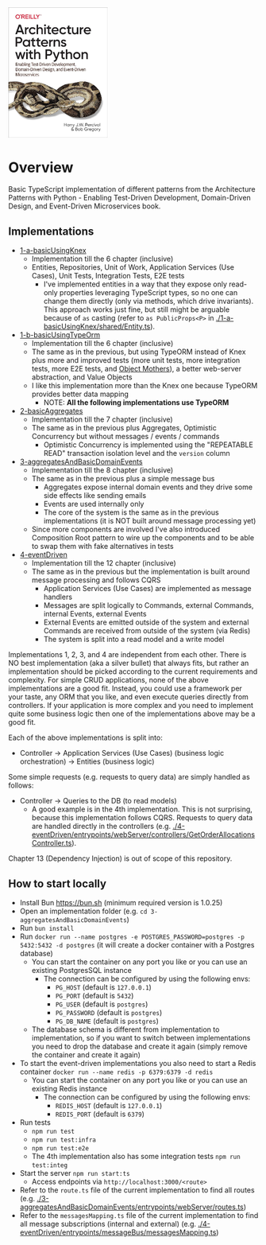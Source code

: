 <img alt="Architecture Patterns with Python - Enabling Test-Driven Development, Domain-Driven Design, and Event-Driven Microservices" src="ArchitecturePatternsWithPython.jpg" width="200"/>

# Overview

Basic TypeScript implementation of different patterns from the Architecture Patterns with Python - Enabling Test-Driven Development, Domain-Driven Design, and Event-Driven Microservices book.

## Implementations

- [1-a-basicUsingKnex](./1-a-basicUsingKnex)
  - Implementation till the 6 chapter (inclusive)
  - Entities, Repositories, Unit of Work, Application Services (Use Cases), Unit Tests, Integration Tests, E2E tests
    - I've implemented entities in a way that they expose only read-only properties leveraging TypeScript types, so no one can change them directly (only via methods, which drive invariants). This approach works just fine, but still might be arguable because of `as` casting (refer to `as PublicProps<P>` in [./1-a-basicUsingKnex/shared/Entity.ts](./1-a-basicUsingKnex/shared/Entity.ts)).
- [1-b-basicUsingTypeOrm](./1-b-basicUsingTypeOrm)
  - Implementation till the 6 chapter (inclusive)
  - The same as in the previous, but using TypeORM instead of Knex plus more and improved tests (more unit tests, more integration tests, more E2E tests, and [Object Mothers](https://martinfowler.com/bliki/ObjectMother.html)), a better web-server abstraction, and Value Objects
  - I like this implementation more than the Knex one because TypeORM provides better data mapping
    - NOTE: **All the following implementations use TypeORM**
- [2-basicAggregates](./2-basicAggregates)
  - Implementation till the 7 chapter (inclusive)
  - The same as in the previous plus Aggregates, Optimistic Concurrency but without messages / events / commands
    - Optimistic Concurrency is implemented using the "REPEATABLE READ" transaction isolation level and the `version` column
- [3-aggregatesAndBasicDomainEvents](./3-aggregatesAndBasicDomainEvents)
  - Implementation till the 8 chapter (inclusive)
  - The same as in the previous plus a simple message bus
    - Aggregates expose internal domain events and they drive some side effects like sending emails
    - Events are used internally only
    - The core of the system is the same as in the previous implementations (it is NOT built around message processing yet)
  - Since more components are involved I've also introduced Composition Root pattern to wire up the components and to be able to swap them with fake alternatives in tests
- [4-eventDriven](./4-eventDriven)
  - Implementation till the 12 chapter (inclusive)
  - The same as in the previous but the implementation is built around message processing and follows CQRS
    - Application Services (Use Cases) are implemented as message handlers
    - Messages are split logically to Commands, external Commands, internal Events, external Events
    - External Events are emitted outside of the system and external Commands are received from outside of the system (via Redis)
    - The system is split into a read model and a write model

Implementations 1, 2, 3, and 4 are independent from each other. There is NO best implementation (aka a silver bullet) that always fits, but rather an implementation should be picked according to the current requirements and complexity. For simple CRUD applications, none of the above implementations are a good fit. Instead, you could use a framework per your taste, any ORM that you like, and even execute queries directly from controllers. If your application is more complex and you need to implement quite some business logic then one of the implementations above may be a good fit.

Each of the above implementations is split into:
- Controller -> Application Services (Use Cases) (business logic orchestration) -> Entities (business logic)

Some simple requests (e.g. requests to query data) are simply handled as follows:
- Controller -> Queries to the DB (to read models)
  - A good example is in the 4th implementation. This is not surprising, because this implementation follows CQRS. Requests to query data are handled directly in the controllers (e.g. [./4-eventDriven/entrypoints/webServer/controllers/GetOrderAllocationsController.ts](./4-eventDriven/entrypoints/webServer/controllers/GetOrderAllocationsController.ts)).

Chapter 13 (Dependency Injection) is out of scope of this repository.

## How to start locally

- Install Bun https://bun.sh (minimum required version is 1.0.25)
- Open an implementation folder (e.g. `cd 3-aggregatesAndBasicDomainEvents`)
- Run `bun install`
- Run `docker run --name postgres -e POSTGRES_PASSWORD=postgres -p 5432:5432 -d postgres` (it will create a docker container with a Postgres database)
  - You can start the container on any port you like or you can use an existing PostgresSQL instance
    - The connection can be configured by using the following envs:
      - `PG_HOST` (default is `127.0.0.1`)
      - `PG_PORT` (default is `5432`)
      - `PG_USER` (default is `postgres`)
      - `PG_PASSWORD` (default is `postgres`)
      - `PG_DB_NAME` (default is `postgres`)
  - The database schema is different from implementation to implementation, so if you want to switch between implementations you need to drop the database and create it again (simply remove the container and create it again)
- To start the event-driven implementations you also need to start a Redis container `docker run --name redis -p 6379:6379 -d redis`
  - You can start the container on any port you like or you can use an existing Redis instance
    - The connection can be configured by using the following envs:
      - `REDIS_HOST` (default is `127.0.0.1`)
      - `REDIS_PORT` (default is `6379`)
- Run tests
  - `npm run test`
  - `npm run test:infra`
  - `npm run test:e2e`
  - The 4th implementation also has some integration tests `npm run test:integ`
- Start the server `npm run start:ts`
  - Access endpoints via `http://localhost:3000/<route>`
- Refer to the `route.ts` file of the current implementation to find all routes (e.g. [./3-aggregatesAndBasicDomainEvents/entrypoints/webServer/routes.ts](./3-aggregatesAndBasicDomainEvents/entrypoints/webServer/routes.ts))
- Refer to the `messagesMapping.ts` file of the current implementation to find all message subscriptions (internal and external) (e.g. [./4-eventDriven/entrypoints/messageBus/messagesMapping.ts](./4-eventDriven/entrypoints/messageBus/messagesMapping.ts))
